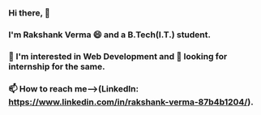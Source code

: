 ### Hi there, :wave: 
### I'm Rakshank Verma 😄 and a B.Tech(I.T.) student.
### 🌱 I'm interested in Web Development and :eyes: looking for internship for the same.
### 📫 How to reach me-->(LinkedIn: https://www.linkedin.com/in/rakshank-verma-87b4b1204/).
